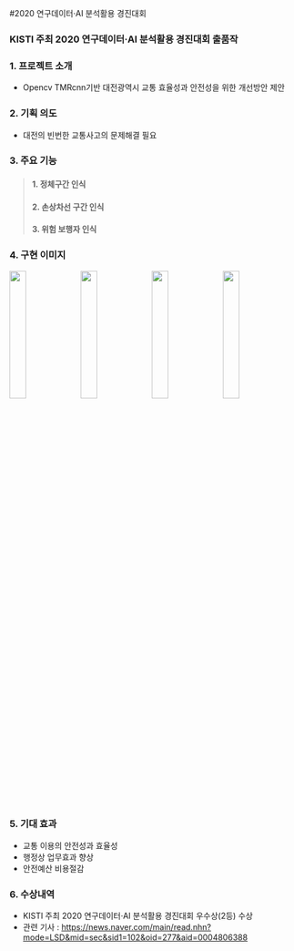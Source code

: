 #2020 연구데이터·AI 분석활용 경진대회

### KISTI 주최 2020 연구데이터·AI 분석활용 경진대회 출품작

### 1. 프로젝트 소개
- Opencv TMRcnn기반 대전광역시 교통 효율성과 안전성을 위한 개선방안 제안

### 2. 기획 의도
- 대전의 빈번한 교통사고의 문제해결 필요

### 3. 주요 기능
> #### 1. 정체구간 인식 
> #### 2. 손상차선 구간 인식
> #### 3. 위험 보행자 인식

### 4. 구현 이미지
<img src="./SeoulNightMarket/image/foodtruck.JPG" width="24%"> <img src="./SeoulNightMarket/image/review.JPG" width="24%"> <img src="./SeoulNightMarket/image/order.JPG" width="24%"> <img src="./SeoulNightMarket/image/order2.JPG" width="24%">

### 5. 기대 효과
- 교통 이용의 안전성과 효율성
- 행정상 업무효과 향상
- 안전예산 비용절감

### 6. 수상내역
- KISTI 주최 2020 연구데이터·AI 분석활용 경진대회 우수상(2등) 수상
- 관련 기사 : https://news.naver.com/main/read.nhn?mode=LSD&mid=sec&sid1=102&oid=277&aid=0004806388
